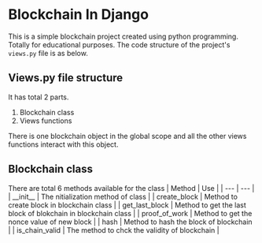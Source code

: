 # Blockchain In Django
This is a simple blockchain project created using python programming. Totally for educational purposes. The code structure of the project's `views.py` file is as below.

## Views.py file structure
It has total 2 parts.
1. Blockchain class
2. Views functions

There is one blockchain object in the global scope and all the other views functions interact with this object.

## Blockchain class
There are total 6 methods available for the class
| Method | Use |
| --- | --- |
| \_\_init\_\_ | The nitialization method of class |
| create_block | Method to create block in blockchain class |
| get_last_block | Method to get the last block of blokchain in blockchain class |
| proof_of_work | Method to get the nonce value of new block |
| hash | Method to hash the block of blockchain |
| is_chain_valid | The method to chck the validity of blockchain |
